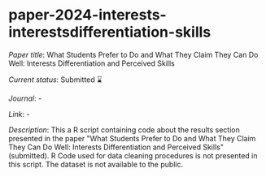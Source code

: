 # paper-2024-interests-interestsdifferentiation-skills

*Paper title*: What Students Prefer to Do and What They Claim They Can Do Well: Interests Differentiation and Perceived Skills

*Current status*: Submitted ⌛

*Journal*: - 

*Link*: -

*Description*: This a R script containing code about the results section presented in the paper "What Students Prefer to Do and What They Claim They Can Do Well: Interests Differentiation and Perceived Skills" (submitted). R Code used for data cleaning procedures is not presented in this script. The dataset is not available to the public.
